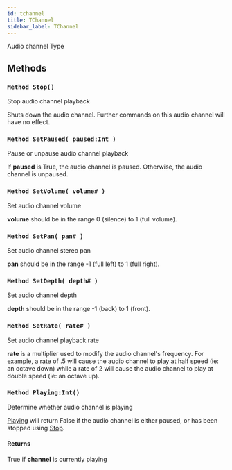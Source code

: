 ```yaml
---
id: tchannel
title: TChannel
sidebar_label: TChannel
---
```


Audio channel Type


## Methods

### `Method Stop()`

Stop audio channel playback


Shuts down the audio channel. Further commands on this audio channel will have no effect.



### `Method SetPaused( paused:Int )`

Pause or unpause audio channel playback


If <b>paused</b> is True, the audio channel is paused. Otherwise, the audio channel is unpaused.



### `Method SetVolume( volume# )`

Set audio channel volume


<b>volume</b> should be in the range 0 (silence) to 1 (full volume).



### `Method SetPan( pan# )`

Set audio channel stereo pan


<b>pan</b> should be in the range -1 (full left) to 1 (full right).



### `Method SetDepth( depth# )`

Set audio channel depth


<b>depth</b> should be in the range -1 (back) to 1 (front).



### `Method SetRate( rate# )`

Set audio channel playback rate


<b>rate</b> is a multiplier used to modify the audio channel's frequency.
For example, a rate of .5 will cause the audio channel
to play at half speed (ie: an octave down) while a rate of 2 will
cause the audio channel to play at double speed (ie: an octave up).



### `Method Playing:Int()`

Determine whether audio channel is playing


[Playing](../../../brl/brl.audio/tchannel/#method-playing-int) will return False if the audio channel is either paused, or has been stopped
using [Stop](../../../brl/brl.audio/tchannel/#method-stop).


#### Returns
True if <b>channel</b> is currently playing



